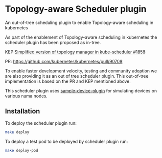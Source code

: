 # Topology-aware Scheduler plugin

An out-of-tree scheduling plugin to enable Topology-aware scheduling in kubernetes

As part of the enablement of Topology-aware scheduling in kubernetes the scheduler plugin has been proposed as in-tree.

KEP:[Simplified version of topology manager in kube-scheduler #1858](https://github.com/kubernetes/enhancements/pull/1858)

PR: https://github.com/kubernetes/kubernetes/pull/90708

To enable faster development velocity, testing and community adoption we are also providing it as an out of tree scheduler plugin. This out-of-tree implementation is based on the PR and KEP mentioned above.

This scheduler plugin uses [sample-device-plugin](https://github.com/swatisehgal/sample-device-plugin) for simulating devices on various numa nodes.

## Installation

To deploy the scheduler plugin run:

```bash
make deploy
```

To deploy a test pod to be deployed by scheduler plugin run:

```bash
make deploy-pod
```
